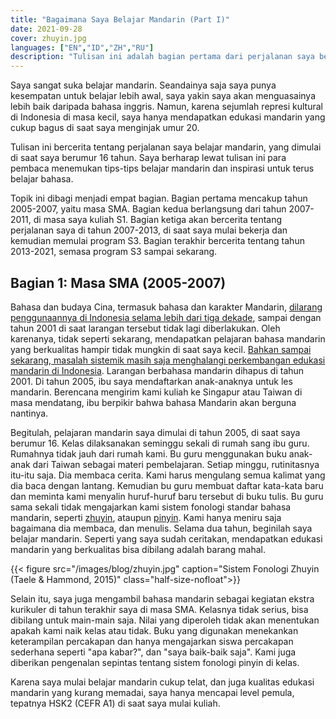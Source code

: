 ```yaml
---
title: "Bagaimana Saya Belajar Mandarin (Part I)"
date: 2021-09-28
cover: zhuyin.jpg
languages: ["EN","ID","ZH","RU"]
description: "Tulisan ini adalah bagian pertama dari perjalanan saya belajar bahasa mandarin. Saya berharap lewat tulisan ini para pembaca menemukan tips-tips belajar mandarin dan inspirasi untuk terus belajar Mandarin."
---
```


Saya sangat suka belajar mandarin. Seandainya saja saya punya kesempatan untuk belajar lebih awal, saya yakin saya akan menguasainya lebih baik daripada bahasa inggris. Namun, karena sejumlah represi kultural di Indonesia di masa kecil, saya hanya mendapatkan edukasi mandarin yang cukup bagus di saat saya menginjak umur 20. 

Tulisan ini bercerita tentang perjalanan saya belajar mandarin, yang dimulai di saat saya berumur 16 tahun. Saya berharap lewat tulisan ini para pembaca menemukan tips-tips belajar mandarin dan inspirasi untuk terus belajar bahasa.

Topik ini dibagi menjadi empat bagian. Bagian pertama mencakup tahun 2005-2007, yaitu masa SMA. Bagian kedua berlangsung dari tahun 2007-2011, di masa saya kuliah S1. Bagian ketiga akan bercerita tentang perjalanan saya di tahun 2007-2013, di saat saya mulai bekerja dan kemudian memulai program S3. Bagian terakhir bercerita tentang tahun 2013-2021, semasa program S3 sampai sekarang. 


## Bagian 1: Masa SMA (2005-2007)
Bahasa dan budaya Cina, termasuk bahasa dan karakter Mandarin, [dilarang penggunaannya di Indonesia selama lebih dari tiga dekade](https://en.wikipedia.org/wiki/Legislation_on_Chinese_Indonesians), sampai dengan tahun 2001 di saat larangan tersebut tidak lagi diberlakukan. Oleh karenanya, tidak seperti sekarang, mendapatkan pelajaran bahasa mandarin yang berkualitas hampir tidak mungkin di saat saya kecil. [Bahkan sampai sekarang, masalah sistemik masih saja menghalangi perkembangan edukasi mandarin di Indonesia](https://www.thejakartapost.com/academia/2021/08/19/indonesia-tries-to-embrace-chinese-language-but-problems-persist.html). Larangan berbahasa mandarin dihapus di tahun 2001. Di tahun 2005, ibu saya mendaftarkan anak-anaknya untuk les mandarin. Berencana mengirim kami kuliah ke Singapur atau Taiwan di masa mendatang, ibu berpikir bahwa bahasa Mandarin akan berguna nantinya.   

Begitulah, pelajaran mandarin saya dimulai di tahun 2005, di saat saya berumur 16. Kelas dilaksanakan seminggu sekali di rumah sang ibu guru. Rumahnya tidak jauh dari rumah kami. Bu guru menggunakan buku anak-anak dari Taiwan sebagai materi pembelajaran. Setiap minggu, rutinitasnya itu-itu saja. Dia membaca cerita. Kami harus mengulang semua kalimat yang dia baca dengan lantang. Kemudian bu guru membuat daftar kata-kata baru dan meminta kami menyalin huruf-huruf baru tersebut di buku tulis. Bu guru sama sekali tidak mengajarkan kami sistem fonologi standar bahasa mandarin, seperti [zhuyin](https://en.wikipedia.org/wiki/Bopomofo), ataupun [pinyin](https://en.wikipedia.org/wiki/Pinyin). Kami hanya meniru saja bagaimana dia membaca, dan menulis. Selama dua tahun, beginilah saya belajar mandarin. Seperti yang saya sudah ceritakan, mendapatkan edukasi mandarin yang berkualitas bisa dibilang adalah barang mahal.   

{{< figure src="/images/blog/zhuyin.jpg" caption="Sistem Fonologi Zhuyin (Taele & Hammond, 2015)" class="half-size-nofloat">}}

Selain itu, saya juga mengambil bahasa mandarin sebagai kegiatan ekstra kurikuler di tahun terakhir saya di masa SMA. Kelasnya tidak serius, bisa dibilang untuk main-main saja. Nilai yang diperoleh tidak akan menentukan apakah kami naik kelas atau tidak. Buku yang digunakan menekankan keterampilan percakapan dan hanya mengajarkan siswa percakapan sederhana seperti "apa kabar?", dan "saya baik-baik saja". Kami juga diberikan pengenalan sepintas tentang sistem fonologi pinyin di kelas. 

Karena saya mulai belajar mandarin cukup telat, dan juga kualitas edukasi mandarin yang kurang memadai, saya hanya mencapai level pemula, tepatnya HSK2 (CEFR A1) di saat saya mulai kuliah. 







 



